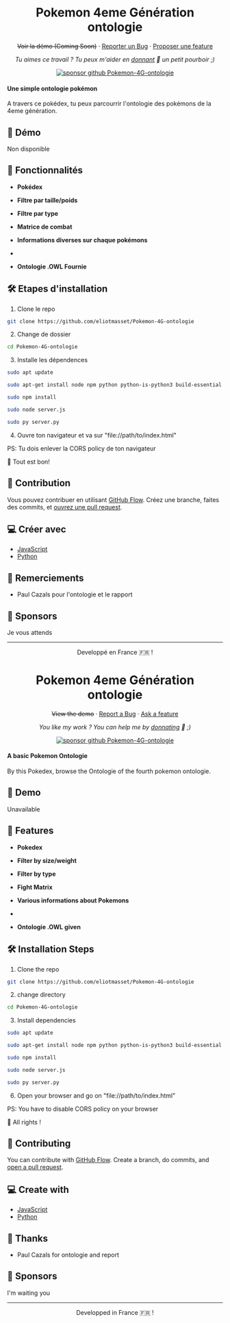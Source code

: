 <h1 align="center">
  Pokemon 4eme Génération ontologie
</h1>

<p align="center">
    <del><a role="link" aria-disabled="true">Voir la démo (Coming Soon)</a></del>
    ·
    <a href="https://github.com/eliotmasset/Pokemon-4G-ontologie/issues/new/choose">Reporter un Bug</a>
    ·
    <a href="https://github.com/eliotmasset/Pokemon-4G-ontologie/issues/new/choose">Proposer une feature</a>
</p>

<p align="center">
<i>Tu aimes ce travail ? Tu peux m'aider en <a href="https://paypal.me/eliotmasset/10">donnant</a>  💸 un petit pourboir ;)</i>
</p>

<p align="center">
<a href="https://www.paypal.me/eliotmasset"><img src="https://img.shields.io/badge/support-PayPal-blue?logo=PayPal&style=flat-square&label=Donate" alt="sponsor github Pokemon-4G-ontologie"/>
</a>
</p>

#### Une simple ontologie pokémon

A travers ce pokédex, tu peux parcourrir l'ontologie des pokémons de la 4eme génération.

## 🚀 Démo

<a role="link" aria-disabled="true">
  Non disponible
<!--<img src="https://img.shields.io/website?url=https%3A%2F%2Frahuldkjain.github.io%2Fgh-profile-readme-generator&logo=github&style=flat-square" />-->
</a>

## 🧐 Fonctionnalités

- **Pokédex**

- **Filtre par taille/poids**

- **Filtre par type**

- **Matrice de combat**

- **Informations diverses sur chaque pokémons**
- 
- **Ontologie .OWL Fournie**

## 🛠️ Etapes d'installation

1. Clone le repo

```bash
git clone https://github.com/eliotmasset/Pokemon-4G-ontologie
```

2. Change de dossier

```bash
cd Pokemon-4G-ontologie
```

3. Installe les dépendences

```bash
sudo apt update

sudo apt-get install node npm python python-is-python3 build-essential python3-pip

sudo npm install

sudo node server.js

sudo py server.py
```

4. Ouvre ton navigateur et va sur "file://path/to/index.html"

PS: Tu dois enlever la CORS policy de ton navigateur

🌟 Tout est bon!

## 🍰 Contribution

Vous pouvez contribuer en utilisant [GitHub Flow](https://guides.github.com/introduction/flow). Créez une branche, faites des commits, et [ouvrez une pull request](https://github.com/eliotmasset/Pokemon-4G-ontologie/compare).

## 💻 Créer avec

- [JavaScript](https://www.w3schools.com/js/)
- [Python](https://www.python.org/)

## 🙇 Remerciements

- Paul Cazals pour l'ontologie et le rapport

## 🙇 Sponsors

Je vous attends

<hr>
<p align="center">
Developpé en France 🇫🇷 !
</p>

<h1 align="center">
  Pokemon 4eme Génération ontologie
</h1>

<p align="center">
    <del><a role="link" aria-disabled="true">View the demo</a></del>
    ·
    <a href="https://github.com/eliotmasset/Pokemon-4G-ontologie/issues/new/choose">Report a Bug</a>
    ·
    <a href="https://github.com/eliotmasset/Pokemon-4G-ontologie/issues/new/choose">Ask a feature</a>
</p>

<p align="center">
<i>You like my work ? You can help me by <a href="https://paypal.me/eliotmasset/10">donnating</a>  💸 ;)</i>
</p>

<p align="center">
<a href="https://www.paypal.me/eliotmasset"><img src="https://img.shields.io/badge/support-PayPal-blue?logo=PayPal&style=flat-square&label=Donate" alt="sponsor github Pokemon-4G-ontologie"/>
</a>
</p>

#### A basic Pokemon Ontologie

By this Pokedex, browse the Ontologie of the fourth pokemon ontologie.

## 🚀 Demo

<a role="link" aria-disabled="true">
  Unavailable
<!--<img src="https://img.shields.io/website?url=https%3A%2F%2Frahuldkjain.github.io%2Fgh-profile-readme-generator&logo=github&style=flat-square" />-->
</a>

## 🧐 Features

- **Pokedex**

- **Filter by size/weight**

- **Filter by type**

- **Fight Matrix**

- **Various informations about Pokemons**
- 
- **Ontologie .OWL given**

## 🛠️ Installation Steps

1. Clone the repo

```bash
git clone https://github.com/eliotmasset/Pokemon-4G-ontologie
```

2. change directory

```bash
cd Pokemon-4G-ontologie
```

3. Install dependencies

```bash
sudo apt update

sudo apt-get install node npm python python-is-python3 build-essential python3-pip

sudo npm install

sudo node server.js

sudo py server.py
```

6. Open your browser and go on "file://path/to/index.html"

PS: You have to disable CORS policy on your browser

🌟 All rights !

## 🍰 Contributing

You can contribute with [GitHub Flow](https://guides.github.com/introduction/flow). Create a branch, do commits, and [open a pull request](https://github.com/eliotmasset/Pokemon-4G-ontologie/compare).

## 💻 Create with

- [JavaScript](https://www.w3schools.com/js/)
- [Python](https://www.python.org/)

## 🙇 Thanks

- Paul Cazals for ontologie and report

## 🙇 Sponsors

I'm waiting you

<hr>
<p align="center">
Developped in France 🇫🇷 !
</p>
